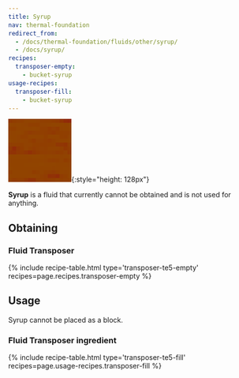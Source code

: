 ```yaml
---
title: Syrup
nav: thermal-foundation
redirect_from:
  - /docs/thermal-foundation/fluids/other/syrup/
  - /docs/syrup/
recipes:
  transposer-empty:
    - bucket-syrup
usage-recipes:
  transposer-fill:
    - bucket-syrup
---
```


![Syrup](/assets/images/thermal-foundation/syrup.gif){:style="height: 128px"}


**Syrup** is a fluid that currently cannot be obtained and is not used for
anything.


Obtaining
---------

### Fluid Transposer
{% include recipe-table.html type='transposer-te5-empty' recipes=page.recipes.transposer-empty %}


Usage
-----

Syrup cannot be placed as a block.

### Fluid Transposer ingredient
{% include recipe-table.html type='transposer-te5-fill' recipes=page.usage-recipes.transposer-fill %}
